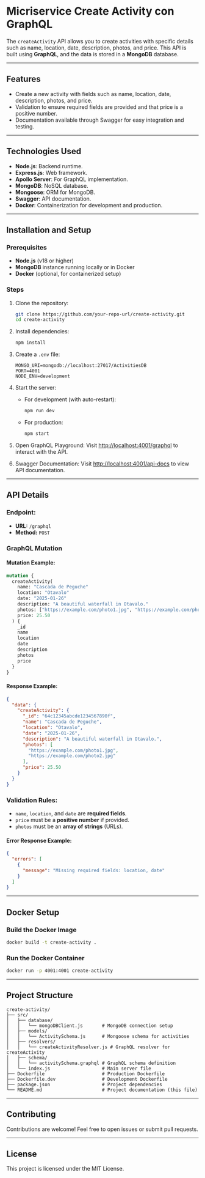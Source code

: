 # Micriservice Create Activity con GraphQL 

The `createActivity` API allows you to create activities with specific details such as name, location, date, description, photos, and price. This API is built using **GraphQL**, and the data is stored in a **MongoDB** database.

---

## Features

- Create a new activity with fields such as name, location, date, description, photos, and price.
- Validation to ensure required fields are provided and that price is a positive number.
- Documentation available through Swagger for easy integration and testing.

---

## Technologies Used

- **Node.js**: Backend runtime.
- **Express.js**: Web framework.
- **Apollo Server**: For GraphQL implementation.
- **MongoDB**: NoSQL database.
- **Mongoose**: ORM for MongoDB.
- **Swagger**: API documentation.
- **Docker**: Containerization for development and production.

---

## Installation and Setup

### Prerequisites

- **Node.js** (v18 or higher)
- **MongoDB** instance running locally or in Docker
- **Docker** (optional, for containerized setup)

### Steps

1. Clone the repository:

   ```bash
   git clone https://github.com/your-repo-url/create-activity.git
   cd create-activity
   ```

2. Install dependencies:

   ```bash
   npm install
   ```

3. Create a `.env` file:

   ```env
   MONGO_URI=mongodb://localhost:27017/ActivitiesDB
   PORT=4001
   NODE_ENV=development
   ```

4. Start the server:

   - For development (with auto-restart):
     ```bash
     npm run dev
     ```
   - For production:
     ```bash
     npm start
     ```

5. Open GraphQL Playground: Visit [http://localhost:4001/graphql](http://localhost:4001/graphql) to interact with the API.

6. Swagger Documentation: Visit [http://localhost:4001/api-docs](http://localhost:4001/api-docs) to view API documentation.

---

## API Details

### **Endpoint:**

- **URL:** `/graphql`
- **Method:** `POST`

### **GraphQL Mutation**

#### **Mutation Example:**

```graphql
mutation {
  createActivity(
    name: "Cascada de Peguche"
    location: "Otavalo"
    date: "2025-01-26"
    description: "A beautiful waterfall in Otavalo."
    photos: ["https://example.com/photo1.jpg", "https://example.com/photo2.jpg"]
    price: 25.50
  ) {
    _id
    name
    location
    date
    description
    photos
    price
  }
}
```

#### **Response Example:**

```json
{
  "data": {
    "createActivity": {
      "_id": "64c12345abcde1234567890f",
      "name": "Cascada de Peguche",
      "location": "Otavalo",
      "date": "2025-01-26",
      "description": "A beautiful waterfall in Otavalo.",
      "photos": [
        "https://example.com/photo1.jpg",
        "https://example.com/photo2.jpg"
      ],
      "price": 25.50
    }
  }
}
```

### **Validation Rules:**

- `name`, `location`, and `date` are **required fields**.
- `price` must be a **positive number** if provided.
- `photos` must be an **array of strings** (URLs).

#### **Error Response Example:**

```json
{
  "errors": [
    {
      "message": "Missing required fields: location, date"
    }
  ]
}
```

---

## Docker Setup

### Build the Docker Image

```bash
docker build -t create-activity .
```

### Run the Docker Container

```bash
docker run -p 4001:4001 create-activity
```
---

## Project Structure

```
create-activity/
├── src/
│   ├── database/
│   │   └── mongoDBClient.js       # MongoDB connection setup
│   ├── models/
│   │   └── ActivitySchema.js      # Mongoose schema for activities
│   ├── resolvers/
│   │   └── createActivityResolver.js # GraphQL resolver for createActivity
│   ├── schema/
│   │   └── activitySchema.graphql # GraphQL schema definition
│   └── index.js                   # Main server file
├── Dockerfile                     # Production Dockerfile
├── Dockerfile.dev                 # Development Dockerfile
├── package.json                   # Project dependencies
└── README.md                      # Project documentation (this file)
```

---

## Contributing

Contributions are welcome! Feel free to open issues or submit pull requests.

---

## License

This project is licensed under the MIT License.


